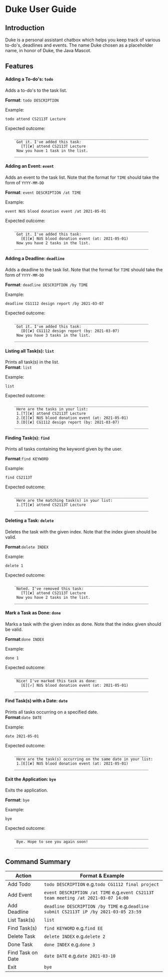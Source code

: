# Duke User Guide

## Introduction
Duke is a personal assistant chatbox which helps you keep track of various to-do's, deadlines and events. The name Duke
chosen as a placeholder name, in honor of Duke, the Java Mascot.

## Features
#### Adding a To-do's: `todo`
Adds a to-do's to the task list.  

**Format**: `todo DESCRIPTION`    

Example:
```$xslt
todo attend CS2113T Lecture
```
Expected outcome:
```$xslt
    ____________________________________________________________
     Got it. I've added this task:
       [T][✘] attend CS2113T Lecture
     Now you have 1 task in the list.
    ____________________________________________________________
```
#### Adding an Event: `event`
Adds an event to the task list. Note that the format for `TIME` should take the form of `YYYY-MM-DD`

**Format**: `event DESCRIPTION /at TIME`      

Example:
```$xslt
event NUS blood donation event /at 2021-05-01
```
Expected outcome:
```$xslt
    ____________________________________________________________
     Got it. I've added this task:
       [E][✘] NUS blood donation event (at: 2021-05-01)
     Now you have 2 tasks in the list.
    ____________________________________________________________
```

#### Adding a Deadline: `deadline`
Adds a deadline to the task list. Note that the format for `TIME` should take the form of `YYYY-MM-DD`

**Format**: `deadline DESCRIPTION /by TIME`

Example:
```$xslt
deadline CG1112 design report /by 2021-03-07
```
Expected outcome:
```$xslt
    ____________________________________________________________
     Got it. I've added this task:
       [D][✘] CG1112 design report (by: 2021-03-07)
     Now you have 3 tasks in the list.
    ____________________________________________________________
```

#### Listing all Task(s): `list`
Prints all task(s) in the list.  
**Format**: `list`

Example:
```$xslt
list
```
Expected outcome:
```$xslt
    ____________________________________________________________
     Here are the tasks in your list:
     1.[T][✘] attend CS2113T Lecture
     2.[E][✘] NUS blood donation event (at: 2021-05-01)
     3.[D][✘] CG1112 design report (by: 2021-03-07)
    ____________________________________________________________
```

#### Finding Task(s): `find`
Prints all tasks containing the keyword given by the user. 

**Format**:`find KEYWORD`  

Example:
```$xslt
find CS2113T
```
Expected outcome:
```$xslt
    ____________________________________________________________
     Here are the matching task(s) in your list:
     1.[T][✘] attend CS2113T Lecture
    ____________________________________________________________
```

#### Deleting a Task: `delete`
Deletes the task with the given index. Note that the index given should be valid. 

**Format**:`delete INDEX`

Example:
```$xslt
delete 1
```
Expected outcome:
```$xslt
    ____________________________________________________________
     Noted. I've removed this task:
       [T][✘] attend CS2113T Lecture
     Now you have 2 tasks in the list.
    ____________________________________________________________
```
#### Mark a Task as Done: `done`
Marks a task with the given index as done. Note that the index given should be valid.

**Format**:`done INDEX`  

Example:
```$xslt
done 1
```
Expected outcome:
```$xslt
    ____________________________________________________________
     Nice! I've marked this task as done:
       [E][✓] NUS blood donation event (at: 2021-05-01)
    ____________________________________________________________
```
#### Find Task(s) with a Date: `date`
Prints all tasks occurring on a specified date.  
**Format**:`date DATE`  

Example:
```$xslt
date 2021-05-01
```
Expected outcome:
```$xslt
    ____________________________________________________________
     Here are the task(s) occurring on the same date in your list:
     1.[E][✘] NUS blood donation event (at: 2021-05-01)
    ____________________________________________________________
```
#### Exit the Application: `bye`
Exits the application.  

**Format**: `bye`

Example:
```$xslt
bye
```
Expected outcome:
```$xslt
    ____________________________________________________________
     Bye. Hope to see you again soon!
    ____________________________________________________________
```

## Command Summary

Action | Format & Example
--------------------------------|--------------------------------------------------------------
Add Todo | `todo DESCRIPTION`  e.g.`todo CG1112 final project`
Add Event | `event DESCRIPTION /at TIME`   e.g.`event CS2113T team meeting /at 2021-03-07 14:00`
Add Deadline | `deadline DESCRIPTION /by TIME`   e.g.`deadline submit CS2113T iP /by 2021-03-05 23:59`
List Task(s) | `list`
Find Task(s) | `find KEYWORD`   e.g.`find EE`
Delete Task | `delete INDEX`   e.g.`delete 2`
Done Task | `done INDEX`   e.g.`done 3`
Find Task on Date | `date DATE`   e.g.`date 2021-03-10`
Exit | `bye`

